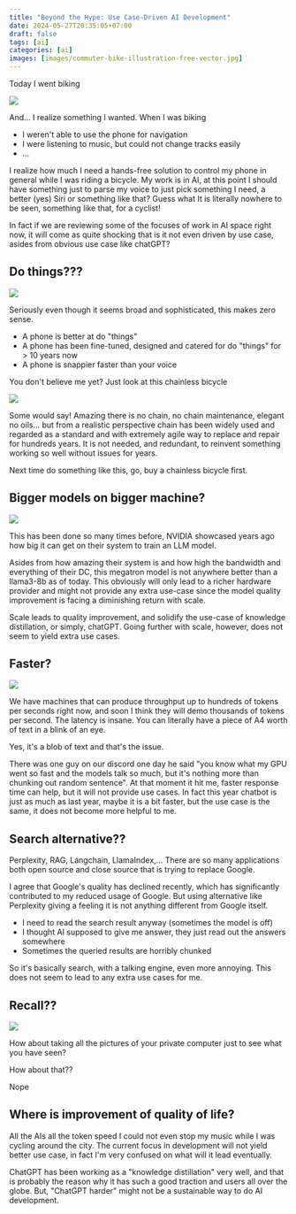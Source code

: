 ```yaml
---
title: "Beyond the Hype: Use Case-Driven AI Development"
date: 2024-05-27T20:35:05+07:00
draft: false
tags: [ai]
categories: [ai]
images: [images/commuter-bike-illustration-free-vector.jpg]
---
```


Today I went biking

![](images/commuter-bike-illustration-free-vector.jpg)

And... I realize something I wanted. When I was biking 
- I weren't able to use the phone for navigation
- I were listening to music, but could not change tracks easily
- ...

I realize how much I need a hands-free solution to control my phone in general while I was riding a bicycle. My work is in AI, at this point I should have something just to parse my voice to just pick something I need, a better (yes) Siri or something like that? Guess what It is literally nowhere to be seen, something like that, for a cyclist!

In fact if we are reviewing some of the focuses of work in AI space right now, it will come as quite shocking that is it not even driven by use case, asides from obvious use case like chatGPT?


## Do things???
![](images/sddefault.jpg)

Seriously even though it seems broad and sophisticated, this makes zero sense.
- A phone is better at do "things"
- A phone has been fine-tuned, designed and catered for do "things" for > 10 years now
- A phone is snappier faster than your voice

You don't believe me yet? Just look at this chainless bicycle

![](images/e2fd29ff557f2b0901b8ed7764ed3700.jpg)

Some would say! Amazing there is no chain, no chain maintenance, elegant no oils... but from a realistic perspective chain has been widely used and regarded as a standard and with extremely agile way to replace and repair for hundreds years. It is not needed, and redundant, to reinvent something working so well without issues for years.

Next time do something like this, go, buy a chainless bicycle first.

## Bigger models on bigger machine?

![](images/nlp-size-over-time-new-2.png)

This has been done so many times before, NVIDIA showcased years ago how big it can get on their system to train an LLM model.

Asides from how amazing their system is and how high the bandwidth and everything of their DC, this megatron model is not anywhere better than a llama3-8b as of today. This obviously will only lead to a richer hardware provider and might not provide any extra use-case since the model quality improvement is facing a diminishing return with scale.

Scale leads to quality improvement, and solidify the use-case of knowledge distillation, or simply, chatGPT. Going further with scale, however, does not seem to yield extra use cases.

## Faster?

![](images/d5008a8a-5e38-4ad2-8027-d517acac9a81_text.gif)

We have machines that can produce throughput up to hundreds of tokens per seconds right now, and soon I think they will demo thousands of tokens per second. The latency is insane. You can literally have a piece of A4 worth of text in a blink of an eye.

Yes, it's a blob of text and that's the issue.

There was one guy on our discord one day he said "you know what my GPU went so fast and the models talk so much, but it's nothing more than chunking out random sentence". At that moment it hit me, faster response time can help, but it will not provide use cases. In fact this year chatbot is just as much as last year, maybe it is a bit faster, but the use case is the same, it does not become more helpful to me.


## Search alternative??

Perplexity, RAG, Langchain, LlamaIndex,... There are so many applications both open source and close source that is trying to replace Google.

I agree that Google's quality has declined recently, which has significantly contributed to my reduced usage of Google. But using alternative like Perplexity giving a feeling it is not anything different from Google itself.
- I need to read the search result anyway (sometimes the model is off)
- I thought AI supposed to give me answer, they just read out the answers somewhere
- Sometimes the queried results are horribly chunked


So it's basically search, with a talking engine, even more annoying. This does not seem to lead to any extra use cases for me.

## Recall??

![](images/useful-or-potential-spyware-microsofts-recall-feature-draws_cx6e.1920.jpg)

How about taking all the pictures of your private computer just to see what you have seen?

How about that??

Nope

## Where is improvement of quality of life?

All the AIs all the token speed I could not even stop my music while I was cycling around the city. The current focus in development will not yield better use case, in fact I'm very confused on what will it lead eventually.

ChatGPT has been working as a "knowledge distillation" very well, and that is probably the reason why it has such a good traction and users all over the globe. But, "ChatGPT harder" might not be a sustainable way to do AI development.
